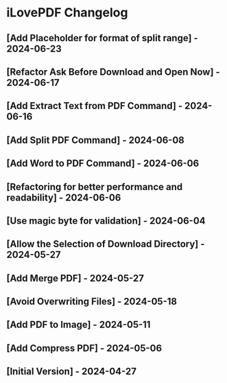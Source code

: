 # iLovePDF Changelog

## [Add Placeholder for format of split range] - 2024-06-23

## [Refactor Ask Before Download and Open Now] - 2024-06-17

## [Add Extract Text from PDF Command] - 2024-06-16

## [Add Split PDF Command] - 2024-06-08

## [Add Word to PDF Command] - 2024-06-06

## [Refactoring for better performance and readability] - 2024-06-06

## [Use magic byte for validation] - 2024-06-04

## [Allow the Selection of Download Directory] - 2024-05-27

## [Add Merge PDF] - 2024-05-27

## [Avoid Overwriting Files] - 2024-05-18

## [Add PDF to Image] - 2024-05-11

## [Add Compress PDF] - 2024-05-06

## [Initial Version] - 2024-04-27

